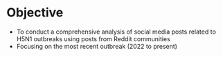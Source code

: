 # Objective

- To conduct a comprehensive analysis of social media posts related to H5N1 outbreaks using posts from Reddit communities
- Focusing on the most recent outbreak (2022 to present)
